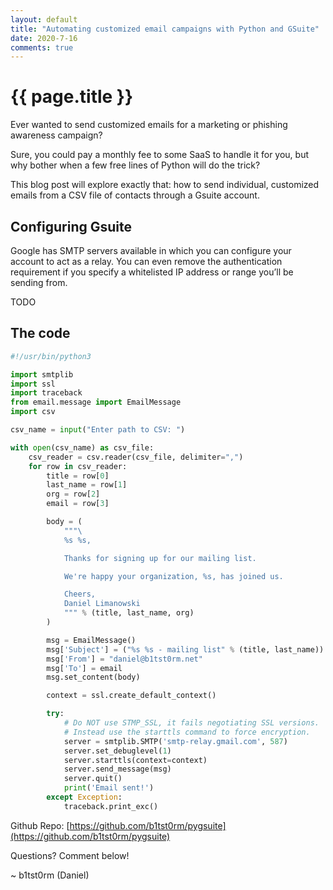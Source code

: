 ```yaml
---
layout: default
title: "Automating customized email campaigns with Python and GSuite"
date: 2020-7-16
comments: true
---
```


# {{ page.title }}

Ever wanted to send customized emails for a marketing or phishing awareness
campaign?

Sure, you could pay a monthly fee to some SaaS to handle it for you, but why
bother when a few free lines of Python will do the trick?

This blog post will explore exactly that: how to send individual, customized
emails from a CSV file of contacts through a Gsuite account.


## Configuring Gsuite

Google has SMTP servers available in which you can configure your account to
act as a relay. You can even remove the authentication requirement if you
specify a whitelisted IP address or range you’ll be sending from.

TODO

## The code

```python
#!/usr/bin/python3

import smtplib
import ssl
import traceback
from email.message import EmailMessage
import csv

csv_name = input("Enter path to CSV: ")

with open(csv_name) as csv_file:
    csv_reader = csv.reader(csv_file, delimiter=",")
    for row in csv_reader:
        title = row[0]
        last_name = row[1]
        org = row[2]
        email = row[3]

        body = (
			"""\
			%s %s,

			Thanks for signing up for our mailing list.

			We're happy your organization, %s, has joined us.

			Cheers,
			Daniel Limanowski
			""" % (title, last_name, org)
		)

        msg = EmailMessage()
        msg['Subject'] = ("%s %s - mailing list" % (title, last_name))
        msg['From'] = "daniel@b1tst0rm.net"
        msg['To'] = email
        msg.set_content(body)

        context = ssl.create_default_context()

        try:
            # Do NOT use STMP_SSL, it fails negotiating SSL versions. 
			# Instead use the starttls command to force encryption.
            server = smtplib.SMTP('smtp-relay.gmail.com', 587)
            server.set_debuglevel(1)
            server.starttls(context=context)
            server.send_message(msg)
            server.quit()
            print('Email sent!')
        except Exception:
            traceback.print_exc()
```

Github Repo: [https://github.com/b1tst0rm/pygsuite](https://github.com/b1tst0rm/pygsuite)

Questions? Comment below!

~ b1tst0rm (Daniel)
